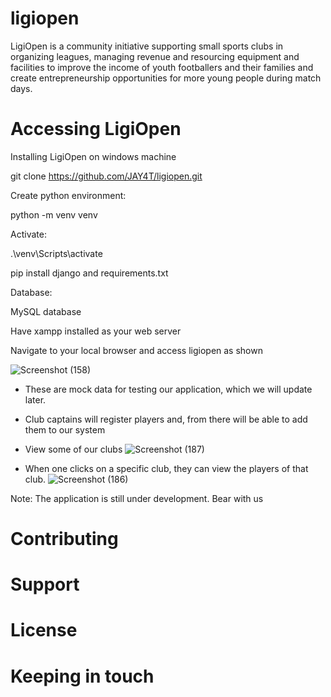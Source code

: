 
# ligiopen
LigiOpen is a community initiative supporting small sports clubs in organizing leagues, managing revenue and resourcing equipment and facilities to improve the income of youth footballers and their families and create entrepreneurship opportunities for more young people during match days.

# Accessing LigiOpen
Installing LigiOpen on windows machine

git clone https://github.com/JAY4T/ligiopen.git

Create python environment:

python -m venv venv

Activate:

.\venv\Scripts\activate 

pip install django and requirements.txt


Database:


MySQL database


 Have xampp installed as your web server

 Navigate to your local browser and access ligiopen as shown 

![Screenshot (158)](https://github.com/JAY4T/ligiopen/assets/79142184/c7c7fbe9-1e41-453c-bf41-6511b9e9b8e1)
 - These are mock data for testing our application, which we will update later.
 - Club captains will register players and, from there will be able to add them to our system
 - View some of our clubs
![Screenshot (187)](https://github.com/JAY4T/ligiopen/assets/79142184/82c798fa-8a52-40dc-bf26-3c6975c5b18a)

 - When one clicks on a specific club, they can view the players of that club.
![Screenshot (186)](https://github.com/JAY4T/ligiopen/assets/79142184/6f37c69b-700a-4dfd-aae1-4b09e8b4a719)


Note: The application is still under development. Bear with us

# Contributing 

# Support

# License 

# Keeping in touch 
